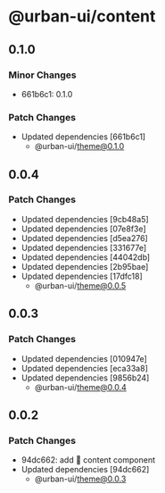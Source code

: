 # @urban-ui/content

## 0.1.0

### Minor Changes

- 661b6c1: 0.1.0

### Patch Changes

- Updated dependencies [661b6c1]
  - @urban-ui/theme@0.1.0

## 0.0.4

### Patch Changes

- Updated dependencies [9cb48a5]
- Updated dependencies [07e8f3e]
- Updated dependencies [d5ea276]
- Updated dependencies [331677e]
- Updated dependencies [44042db]
- Updated dependencies [2b95bae]
- Updated dependencies [17dfc18]
  - @urban-ui/theme@0.0.5

## 0.0.3

### Patch Changes

- Updated dependencies [010947e]
- Updated dependencies [eca33a8]
- Updated dependencies [9856b24]
  - @urban-ui/theme@0.0.4

## 0.0.2

### Patch Changes

- 94dc662: add :rocket: content component
- Updated dependencies [94dc662]
  - @urban-ui/theme@0.0.3
